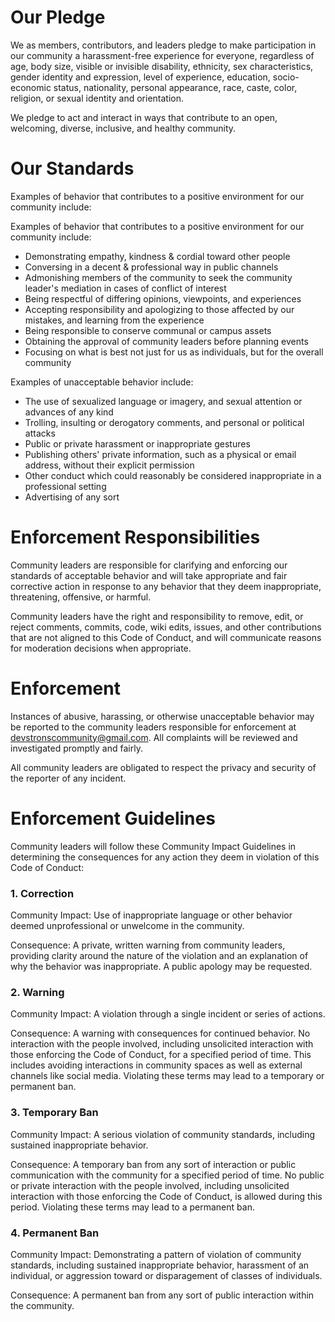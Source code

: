 # Our Pledge

We as members, contributors, and leaders pledge to make participation in our community a harassment-free experience for everyone, regardless of age, body size, visible or invisible disability, ethnicity, sex characteristics, gender identity and expression, level of experience, education, socio-economic status, nationality, personal appearance, race, caste, color, religion, or sexual identity and orientation.

We pledge to act and interact in ways that contribute to an open, welcoming, diverse, inclusive, and healthy community.
 
# Our Standards

Examples of behavior that contributes to a positive environment for our community include:

Examples of behavior that contributes to a positive environment for our community include:

- Demonstrating empathy, kindness & cordial toward other people
- Conversing in a decent & professional way in public channels
- Admonishing members of the community to seek the community leader's mediation in cases of conflict of interest
- Being respectful of differing opinions, viewpoints, and experiences
- Accepting responsibility and apologizing to those affected by our mistakes, and learning from the experience
- Being responsible to conserve communal or campus assets
- Obtaining the approval of community leaders before planning events
- Focusing on what is best not just for us as individuals, but for the overall community

Examples of unacceptable behavior include:

- The use of sexualized language or imagery, and sexual attention or advances of any kind
- Trolling, insulting or derogatory comments, and personal or political attacks
- Public or private harassment or inappropriate gestures
- Publishing others' private information, such as a physical or email address, without their explicit permission
- Other conduct which could reasonably be considered inappropriate in a professional setting
- Advertising of any sort

# Enforcement Responsibilities

Community leaders are responsible for clarifying and enforcing our standards of acceptable behavior and will take appropriate and fair corrective action in response to any behavior that they deem inappropriate, threatening, offensive, or harmful.

Community leaders have the right and responsibility to remove, edit, or reject comments, commits, code, wiki edits, issues, and other contributions that are not aligned to this Code of Conduct, and will communicate reasons for moderation decisions when appropriate.

# Enforcement

Instances of abusive, harassing, or otherwise unacceptable behavior may be reported to the community leaders responsible for enforcement at [devstronscommunity@gmail.com](mailto:devstronscommunity@gmail.com). All complaints will be reviewed and investigated promptly and fairly.

All community leaders are obligated to respect the privacy and security of the reporter of any incident.

# Enforcement Guidelines

Community leaders will follow these Community Impact Guidelines in determining the consequences for any action they deem in violation of this Code of Conduct:

### 1. Correction

Community Impact: Use of inappropriate language or other behavior deemed unprofessional or unwelcome in the community.

Consequence: A private, written warning from community leaders, providing clarity around the nature of the violation and an explanation of why the behavior was inappropriate. A public apology may be requested.

### 2. Warning

Community Impact: A violation through a single incident or series of actions.

Consequence: A warning with consequences for continued behavior. No interaction with the people involved, including unsolicited interaction with those enforcing the Code of Conduct, for a specified period of time. This includes avoiding interactions in community spaces as well as external channels like social media. Violating these terms may lead to a temporary or permanent ban.

### 3. Temporary Ban

Community Impact: A serious violation of community standards, including sustained inappropriate behavior.

Consequence: A temporary ban from any sort of interaction or public communication with the community for a specified period of time. No public or private interaction with the people involved, including unsolicited interaction with those enforcing the Code of Conduct, is allowed during this period. Violating these terms may lead to a permanent ban.

### 4. Permanent Ban

Community Impact: Demonstrating a pattern of violation of community standards, including sustained inappropriate behavior, harassment of an individual, or aggression toward or disparagement of classes of individuals.

Consequence: A permanent ban from any sort of public interaction within the community.
